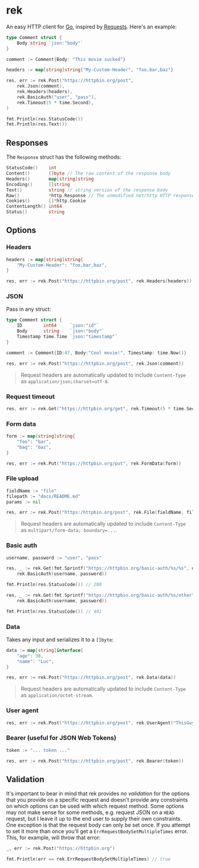 # rek

An easy HTTP client for [Go](https://golang.org), inspired by [Requests](https://requests.readthedocs.io/en/master/). Here's an example:

```go
type Comment struct {
    Body string `json:"body"`
}

comment := Comment{Body: "This movie sucked"}

headers := map[string]string{"My-Custom-Header", "foo,bar,baz"}

res, err := rek.Post("https://httpbin.org/post",
    rek.Json(comment),
    rek.Headers(headers),
    rek.BasicAuth("user", "pass"),
    rek.Timeout(5 * time.Second),
)

fmt.Println(res.StatusCode())
fmt.Println(res.Text())
```

## Responses

The `Response` struct has the following methods:

```go
StatusCode()    int
Content()       []byte // The raw content of the response body
Headers()       map[string]string
Encoding()      []string
Text()          string // string version of the response body
Raw()           *http.Response // The unmodified net/http HTTP response
Cookies()       []*http.Cookie
ContentLength() int64
Status()        string
```

## Options

### Headers

```go
headers := map[string]string{
    "My-Custom-Header": "foo,bar,baz",
}

res, err := rek.Post("https://httpbin.org/post", rek.Headers(headers))
```

### JSON

Pass in any struct:

```go
type Comment struct {
    ID        int64     `json:"id"`
    Body      string    `json:"body"`
    Timestamp time.Time `json:"timestamp"`
}

comment := Comment{ID:47, Body:"Cool movie!", Timestamp: time.Now()}

res, err := rek.Post("https://httpbin.org/post", rek.Json(comment))
```

> Request headers are automatically updated to include `Content-Type` as `application/json;charset=utf-8`.

### Request timeout

```go
res, err := rek.Get("https://httpbin.org/get", rek.Timeout(5 * time.Second))
```

### Form data

```go
form := map[string]string{
    "foo": "bar",
    "baq": "baz",
}

res, err := rek.Put("https://httpbin.org/put", rek.FormData(form))
```

### File upload

```go
fieldName := "file"
filepath := "docs/README.md"
params := nil

res, err := rek.Post("https:/httpbin.org/post", rek.File(fieldName, filepath, params))
```

> Request headers are automatically updated to include `Content-Type` as `multipart/form-data; boundary=...`.

### Basic auth

```go
username, password := "user", "pass"

res, _ := rek.Get(fmt.Sprintf("https://httpbin.org/basic-auth/%s/%s", username, password),
    rek.BasicAuth(username, password))

fmt.Println(res.StatusCode()) // 200

res, _ := rek.Get(fmt.Sprintf("https://httpbin.org/basic-auth/%s/other", username, password),
    rek.BasicAuth(username, password))

fmt.Println(res.StatusCode()) // 401
```

### Data

Takes any input and serializes it to a `[]byte`:

```go
data := map[string]interface{
    "age": 38,
    "name": "Luc",
}

res, err := rek.Post("https://httpbin.org/post", rek.Data(data))
```

> Request headers are automatically updated to include `Content-Type` as `application/octet-stream`.

### User agent

```go
res, err := rek.Post("https://httpbin.org/post", rek.UserAgent("ThisGuy"))
```

### Bearer (useful for JSON Web Tokens)

```go
token := "... token ..."

res, err := rek.Post("https://httpbin.org/post", rek.Bearer(token))
```

## Validation

It's important to bear in mind that rek provides *no validation* for the options that you provide on a specific request and doesn't provide any constraints on which options can be used with which request method. Some options may not make sense for some methods, e.g. request JSON on a `HEAD` request, but I leave it up to the end user to supply their own constraints. One exception is that the request body can only be set once. If you attempt to set it more than once you'll get a `ErrRequestBodySetMultipleTimes` error. This, for example, will throw that error:

```go
_, err := rek.Post("https://httpbin.org")

fmt.Println(err == rek.ErrRequestBodySetMultipleTimes) // true
```
